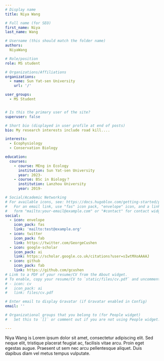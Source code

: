 ```yaml
---
# Display name
title: Niya Wang

# Full name (for SEO)
first_name: Niya
last_name: Wang

# Username (this should match the folder name)
authors:
  NiyaWang

# Role/position
role: MS student

# Organizations/Affiliations
organizations:
  - name: Sun Yat-sen University
    url: '/'

user_groups:
  - MS Student


# Is this the primary user of the site?
superuser: false

# Short bio (displayed in user profile at end of posts)
bio: My research interests include road kill....

interests:
  - Ecophysiology
  - Conservation Biology

education:
  courses:
    - course: MEng in Ecology
      institution: Sun Yat-sen University
      year: 2023-
    - course: BSc in Biology？
      institution: Lanzhou University
      year: 2019-

# Social/Academic Networking
# For available icons, see: https://docs.hugoblox.com/getting-started/page-builder/#icons
#   For an email link, use "fas" icon pack, "envelope" icon, and a link in the
#   form "mailto:your-email@example.com" or "#contact" for contact widget.
social:
  - icon: envelope
    icon_pack: fas
    link: 'mailto:test@example.org'
  - icon: twitter
    icon_pack: fab
    link: https://twitter.com/GeorgeCushen
  - icon: google-scholar
    icon_pack: ai
    link: https://scholar.google.co.uk/citations?user=sIwtMXoAAAAJ
  - icon: github
    icon_pack: fab
    link: https://github.com/gcushen
# Link to a PDF of your resume/CV from the About widget.
# To enable, copy your resume/CV to `static/files/cv.pdf` and uncomment the lines below.
# - icon: cv
#   icon_pack: ai
#   link: files/cv.pdf

# Enter email to display Gravatar (if Gravatar enabled in Config)
email: ''

# Organizational groups that you belong to (for People widget)
#   Set this to `[]` or comment out if you are not using People widget.

---
```


Niya Wang is
Lorem ipsum dolor sit amet, consectetur adipiscing elit. Sed neque elit, tristique placerat feugiat ac, facilisis vitae arcu. Proin eget egestas augue. Praesent ut sem nec arcu pellentesque aliquet. Duis dapibus diam vel metus tempus vulputate.
